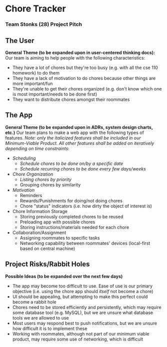 # Chore Tracker
### Team Stonks (28) Project Pitch

## The User

**General Theme (to be expanded upon in user-centered thinking docs):** Our team is aiming to help people with the following characteristics:
- They have a lot of chores but they're too busy (e.g. with all the cse 110 homework) to do them
- They have a lack of motivation to do chores because other things are more important/fun
- They're unable to get their chores organized (e.g. don't know which one is most important/needs to be done first)
- They want to distribute chores amongst their roommates

## The App

**General Theme (to be expanded upon in ADRs, system design charts, etc.)** Our team plans to make a web app with the following types of features. *Note: only the italicized features shall be included in our Minimum-Viable Product. All other features shall be added on iteratively depending on time constraints*:
- *Scheduling*
  - *Schedule chores to be done on/by a specific date*
  - *Schedule recurring chores to be done every few days/weeks*
- *Chore Organization*
  - *Listing chores by priority*
  - Grouping chores by similarity
- *Motivation*
  - Reminders
  - Rewards/Punishments for doing/not doing chores
  - Chore "status" indicators (i.e. how dirty the object of interest is)
- Chore Information Storage
  - Storing previously completed chores to be reused
  - Preloading app with possible chores
  - Storing instructions/materials needed for each chore
- Collaboration/Assignment
  - Assigning roommates to specific tasks
  - Networking capability between roommates' devices (local-first based on central machine)

## Project Risks/Rabbit Holes

**Possible Ideas (to be expanded over the next few days)**
- The app may become too difficult to use. Ease of use is our primary objective (i.e. using the chore app should *itself* not become a chore)
- UI should be appealing, but attempting to make this perfect could become a rabbit hole
- Chores need to be stored efficiently and persistently, which may require some database tool (e.g. MySQL), but we are unsure what database tools we are allowed to use
- Most users may respond best to push notifications, but we are unsure how difficult it is to implement these
- Working with roommates, although not part of our minimum viable product, may require some use of networking, which is difficult